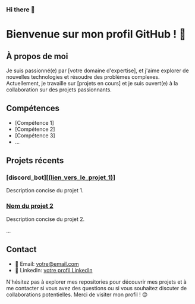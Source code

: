 ### Hi there 👋

# Bienvenue sur mon profil GitHub ! 🎉

## À propos de moi
Je suis passionné(e) par [votre domaine d'expertise], et j'aime explorer de nouvelles technologies et résoudre des problèmes complexes. Actuellement, je travaille sur [projets en cours] et je suis ouvert(e) à la collaboration sur des projets passionnants.

## Compétences
- [Compétence 1]
- [Compétence 2]
- [Compétence 3]
- ...

## Projets récents
### [discord_bot][[(lien_vers_le_projet_1)](https://github.com/dimitrihamelin/Discord_Bot)]
Description concise du projet 1.

### [Nom du projet 2](lien_vers_le_projet_2)
Description concise du projet 2.

...

## Contact
- 📧 Email: votre@email.com
- 💼 LinkedIn: [votre profil LinkedIn](lien_vers_votre_profil_linkedin)

N'hésitez pas à explorer mes repositories pour découvrir mes projets et à me contacter si vous avez des questions ou si vous souhaitez discuter de collaborations potentielles. Merci de visiter mon profil ! 😊

